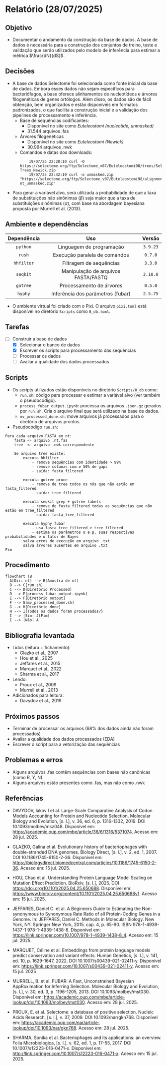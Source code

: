 # Relatório (28/07/2025)

## Objetivo
- Documentar o andamento da construção da base de dados. A base de dados é necessária para a construção dos conjuntos de treino, teste e validação que serão utilizados pelo modelo de inferência para estimar a métrica $\frac{dN}{dS}$.

## Decisões
- A base de dados Selectome foi selecionada como fonte inicial da base de dados. Embora esses dados não sejam específicos para bacteriófagos, a base oferece alinhamentos de nucleotídeos e árvores filogenéticas de genes ortólogos. Além disso, os dados são de fácil obtenção, bem organizados e estão disponíveis em formatos padronizados, o que facilita a construção inicial e a validação dos pipelines de processamento e inferência. 
  - Base de sequências codificantes:
    - Disponível no site como *Euteleostomi (nucleotide, unmasked)*
    - 31.544 arquivos .fas
  - Árvores filogenéticas
    - Disponível no site como *Euteleostomi (Newick)*
    - 30.994 arquivos .nwk
  - Comandos e datas dos downloads:
    ```
        19/07/25 22:28:10 curl -O https://selectome.org/ftp/Selectome_v07/Euteleostomi98/trees/Selectome_v07_Euteleostomi-Trees_Newick.zip
        19/07/25 22:42:19 curl -o unmasked.zip "https://selectome.org/ftp/Selectome_v07/Euteleostomi98/alignments/Selectome_v07_Euteleostomi-nt_unmasked.zip"
    ```
- Para gerar a variável alvo, será utilizada a probabilidade de que a taxa de substituições não sinônimas ($\beta$) seja maior que a taxa de substituições sinônimas ($\alpha$), com base na abordagem bayesiana proposta por Murrell et al. (2013).

## Ambiente e dependências
  
| Dependência  | Uso                                            | Versão    |
| :----------: | :--------------------------------------------: | :-------: |
| `python`     | Linguagem de programação                       | `3.9.23`   |
| `rush`       | Execução paralela de comandos                  | `0.7.0`   |
| `hhfilter`   | Filtragem de sequências                        | `3.3.0`   |
| `seqkit`     | Manipulação de arquivos FASTA/FASTQ            | `2.10.0`  |
| `gotree`     | Processamento de árvores                       | `0.5.0`   |
| `hyphy`      | Inferência dos parâmetros (fubar)              | `2.5.75`  |

- O ambiente virtual foi criado com o Pixi. O arquivo `pixi.toml` está disponível no diretório `Scripts` como `0_db.toml`.

## Tarefas
- [ ] Construir a base de dados
  - [x] Selecionar o banco de dados 
  - [x] Escrever os scripts para processamento das sequências 
  - [ ] Processar os dados
  - [ ] Avaliar a qualidade dos dados processados

## Scripts
- Os scripts utilizados estão disponíveis no diretório `Scripts/0_db` como:
  - `run.sh`: código para processar e estimar a variável alvo (ver também o pseudocódigo).
  - `process_fubar_output.ipynb`: processa os arquivos `.json.gz` gerados por `run.sh`. Cria o arquivo final que será utilizado na base de dados.
  - `mv_processed_done.sh`: move arquivos já processados para o diretório de arquivos prontos.
- Pseudocódigo `run.sh`:
```
Para cada arquivo FASTA em nt:
    fasta <- arquivo .nt.fas
    tree  <- arquivo .nwk correspondente

    Se arquivo tree existe:
        executa hhfilter
            - remove sequências com identidade > 99%
            - remove colunas com ≥ 50% de gaps
            - saída: fasta_filtered

        executa gotree prune
            - remove de tree todos os nós que não estão em fasta_filtered
            - saída: tree_filtered

        executa seqkit grep + gotree labels
            - remove de fasta_filtered todas as sequências que não estão em tree_filtered
            - saída: fasta_tree_filtered

        executa hyphy fubar
            - usa fasta_tree_filtered e tree_filtered
            - estima os parâmetros α e β, suas respectivas probabilidades e o fator de Bayes
        salva erros de execução em arquivo .txt
        salva árvores ausentes em arquivo .txt
Fim
```

## Procedimento
```mermaid
flowchart TB
  A[Dir: nt] --> B[Amostra de nt]
  B --> C[run.sh]
  C --> D[Diretório Processed]
  D --> E[process_fubar_output.ipynb]
  E --> F[Diretório output]
  F --> G[mv_processed_done.sh]
  G --> H[Diretório done]
  H --> I{Todos os dados foram processados?}
  I --> |Sim| J[Fim]
  I --> |Não| A

```

## Bibliografia levantada
- Lidos (leitura + fichamento):
  - Glazko et al., 2007
  - Hou et al., 2025
  - Jeffares et al., 2015
  - Marquet et al., 2022
  - Sharma et al., 2017
- Lendo:
  - Proux et al., 2009
  - Murrell et al., 2013
- Adicionados para leitura:
  - Davydov et al., 2019

## Próximos passos
- Terminar de processar os arquivos (68% dos dados ainda não foram processados)
- Avaliar a qualidade dos dados processados (EDA)
- Escrever o script para a vetorização das sequências

## Problemas e erros
- Alguns arquivos .fas contêm sequências com bases não canônicas (como R, Y, N).
- Alguns arquivos estão presentes como .fas, mas não como .nwk

## Referências
- DAVYDOV, Iakov I et al. Large-Scale Comparative Analysis of Codon Models Accounting for Protein and Nucleotide Selection. Molecular Biology and Evolution, [s. l.], v. 36, ed. 6, p. 1316-1332, 2019. DOI 10.1093/molbev/msz048. Disponível em: https://academic.oup.com/mbe/article/36/6/1316/5371074. Acesso em: 28 jul. 2025.

- GLAZKO, Galina et al. Evolutionary history of bacteriophages with double-stranded DNA genomes. Biology Direct, [s. l.], v. 2, ed. 1, 2007. DOI 10.1186/1745-6150-2-36. Disponível em: https://biologydirect.biomedcentral.com/articles/10.1186/1745-6150-2-36. Acesso em: 15 jul. 2025.

- HOU, Chao et al. Understanding Protein Language Model Scaling on Mutation Effect Prediction. BioRxiv, [s. l.], 2025. DOI https://doi.org/10.1101/2025.04.25.650688. Disponível em: https://www.biorxiv.org/content/10.1101/2025.04.25.650688v1. Acesso em: 15 jul. 2025.

- JEFFARES, Daniel C. et al. A Beginners Guide to Estimating the Non-synonymous to Synonymous Rate Ratio of all Protein-Coding Genes in a Genome. In: JEFFARES, Daniel C. Methods in Molecular Biology. New York, NY: Springer New York, 2015. cap. 4, p. 65-90. ISBN 978-1-4939-1437-1 978-1-4939-1438-8. Disponível em: https://link.springer.com/10.1007/978-1-4939-1438-8_4. Acesso em: 15 jul. 2025.

- MARQUET, Céline et al. Embeddings from protein language models predict conservation and variant effects. Human Genetics, [s. l.], v. 141, ed. 10, p. 1629-1647, 2022. DOI 10.1007/s00439-021-02411-y. Disponível em: https://link.springer.com/10.1007/s00439-021-02411-y. Acesso em: 15 jul. 2025

- MURRELL, B. et al. FUBAR: A Fast, Unconstrained Bayesian AppRoximation for Inferring Selection. Molecular Biology and Evolution, [s. l.], v. 30, ed. 3, p. 1196-1205, 2013. DOI 10.1093/molbev/mst030. Disponível em: https://academic.oup.com/mbe/article-lookup/doi/10.1093/molbev/mst030. Acesso em: 28 jul. 2025.

- PROUX, E. et al. Selectome: a database of positive selection. Nucleic Acids Research, [s. l.], v. 37, 2009. DOI 10.1093/nar/gkn768. Disponível em: https://academic.oup.com/nar/article-lookup/doi/10.1093/nar/gkn768. Acesso em: 28 jul. 2025.

- SHARMA, Sonika et al. Bacteriophages and its applications: an overview. Folia Microbiologica, [s. l.], v. 62, ed. 1, p. 17-55, 2017. DOI 10.1007/s12223-016-0471-x. Disponível em: http://link.springer.com/10.1007/s12223-016-0471-x. Acesso em: 15 jul. 2025.
